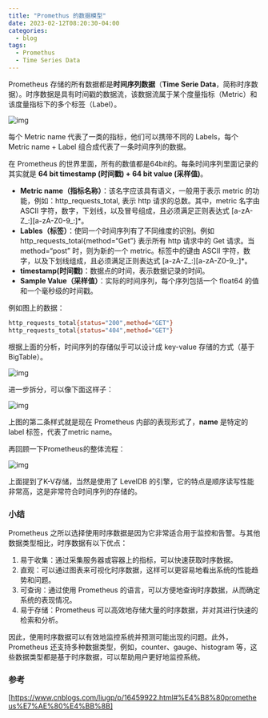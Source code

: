 ```yaml
---
title: "Promethus 的数据模型"
date: 2023-02-12T08:20:30-04:00
categories:
  - blog
tags:
  - Promethus
  - Time Series Data
---
```


Prometheus 存储的所有数据都是**时间序列数据**（**Time Serie Data**，简称时序数据）。时序数据是具有时间戳的数据流，该数据流属于某个度量指标（Metric）和该度量指标下的多个标签（Label）。

![img](https://img2022.cnblogs.com/blog/1601821/202207/1601821-20220708232146655-390217774.png)

每个 Metric name 代表了一类的指标，他们可以携带不同的 Labels，每个 Metric name + Label 组合成代表了一条时间序列的数据。

在 Prometheus 的世界里面，所有的数值都是64bit的。每条时间序列里面记录的其实就是 **64 bit timestamp (时间戳) + 64 bit value (采样值)**。

- **Metric name（指标名称）**：该名字应该具有语义，一般用于表示 metric 的功能，例如：http_requests_total, 表示 http 请求的总数。其中，metric 名字由 ASCII 字符，数字，下划线，以及冒号组成，且必须满足正则表达式 [a-zA-Z_:][a-zA-Z0-9_:]*。
- **Lables（标签）**：使同一个时间序列有了不同维度的识别。例如 http_requests_total{method=“Get”} 表示所有 http 请求中的 Get 请求。当 method=“post” 时，则为新的一个 metric。标签中的键由 ASCII 字符，数字，以及下划线组成，且必须满足正则表达式 [a-zA-Z_:][a-zA-Z0-9_:]*。
- **timestamp(时间戳)**：数据点的时间，表示数据记录的时间。
- **Sample Value（采样值）**：实际的时间序列，每个序列包括一个 float64 的值和一个毫秒级的时间戳。

例如图上的数据：

```bash
http_requests_total{status="200",method="GET"}
http_requests_total{status="404",method="GET"}
```

根据上面的分析，时间序列的存储似乎可以设计成 key-value 存储的方式（基于BigTable）。

![img](https://img2022.cnblogs.com/blog/1601821/202207/1601821-20220708232200733-757921525.png)

进一步拆分，可以像下面这样子：

![img](https://img2022.cnblogs.com/blog/1601821/202207/1601821-20220708232212502-2062186293.png)

上图的第二条样式就是现在 Prometheus 内部的表现形式了，__name__ 是特定的 label 标签，代表了metric name。

再回顾一下Prometheus的整体流程：

![img](https://img2022.cnblogs.com/blog/1601821/202207/1601821-20220708232224367-411304706.png)

上面提到了K-V存储，当然是使用了 LevelDB 的引擎，它的特点是顺序读写性能非常高，这是非常符合时间序列的存储的。



### 小结

Prometheus 之所以选择使用时序数据是因为它非常适合用于监控和告警。与其他数据类型相比，时序数据有以下优点：

1. 易于收集：通过采集服务器或容器上的指标，可以快速获取时序数据。
2. 直观：可以通过图表来可视化时序数据，这样可以更容易地看出系统的性能趋势和问题。
3. 可查询：通过使用 Prometheus 的语言，可以方便地查询时序数据，从而确定系统的表现情况。
4. 易于存储：Prometheus 可以高效地存储大量的时序数据，并对其进行快速的检索和分析。

因此，使用时序数据可以有效地监控系统并预测可能出现的问题。此外，Prometheus 还支持多种数据类型，例如，counter、gauge、histogram 等，这些数据类型都是基于时序数据，可以帮助用户更好地监控系统。

### 参考

[https://www.cnblogs.com/liugp/p/16459922.html#%E4%B8%80prometheus%E7%AE%80%E4%BB%8B]